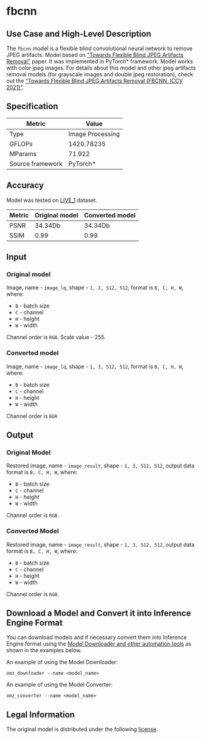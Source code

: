 # fbcnn

## Use Case and High-Level Description

The `fbcnn` model is a flexible blind convolutional neural network to remove JPEG artifacts. Model based on ["Towards Flexible Blind JPEG Artifacts Removal"](https://arxiv.org/abs/2109.14573) paper. It was implemented in PyTorch* framework. Model works with color jpeg images. For details about this model and other jpeg artifacts removal models (for grayscale images and double jpeg restoration), check out the ["Towards Flexible Blind JPEG Artifacts Removal (FBCNN, ICCV 2021)"](https://github.com/jiaxi-jiang/FBCNN).

## Specification

| Metric           | Value           |
| ---------------- | --------------- |
| Type             | Image Processing|
| GFLOPs           | 1420.78235      |
| MParams          | 71.922          |
| Source framework | PyTorch\*       |

## Accuracy

Model was tested on [LIVE_1](https://live.ece.utexas.edu/research/quality/subjective.htm) dataset.

| Metric | Original model | Converted model |
| ------ | -------------- | --------------- |
| PSNR   | 34.34Db        | 34.34Db         |
| SSIM   | 0.99           | 0.99            |

## Input

### Original model

Image, name - `image_lq`,  shape - `1, 3, 512, 512`, format is `B, C, H, W`, where:

- `B` - batch size
- `C` - channel
- `H` - height
- `W` - width

Channel order is `RGB`.
Scale value - 255.

### Converted model

Image, name - `image_lq`,  shape - `1, 3, 512, 512`, format is `B, C, H, W`, where:

- `B` - batch size
- `C` - channel
- `H` - height
- `W` - width

Channel order is `BGR`

## Output

### Original Model

Restored image, name - `image_result`,  shape - `1, 3, 512, 512`, output data format is `B, C, H, W`, where:

- `B` - batch size
- `C` - channel
- `H` - height
- `W` - width

Channel order is `RGB`.

### Converted Model

Restored image, name - `image_result`,  shape - `1, 3, 512, 512`, output data format is `B, C, H, W`, where:

- `B` - batch size
- `C` - channel
- `H` - height
- `W` - width

Channel order is `RGB`.

## Download a Model and Convert it into Inference Engine Format

You can download models and if necessary convert them into Inference Engine format using the [Model Downloader and other automation tools](../../../tools/model_tools/README.md) as shown in the examples below.

An example of using the Model Downloader:
```
omz_downloader --name <model_name>
```

An example of using the Model Converter:
```
omz_converter --name <model_name>
```

## Legal Information

The original model is distributed under the following
[license](https://raw.githubusercontent.com/jiaxi-jiang/FBCNN/main/LICENSE).
